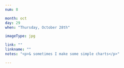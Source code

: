 ```yaml
---
num: 8

month: oct
day: 29
when: "Thursday, October 28th"

imageType: jpg

link: ""
linkname: ""
notes: "<p>& sometimes I make some simple charts</p>"

---
```

